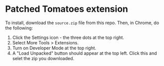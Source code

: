# Patched Tomatoes extension

To install, download the `source.zip` file from this repo. Then, in Chrome, do the following:

1. Click the Settings icon - the three dots at the top right.
1. Select More Tools > Extensions.
1. Turn on Developer Mode at the top right.
1. A "Load Unpacked" button should appear at the top left. Click this and selet the zip you downloaded.
